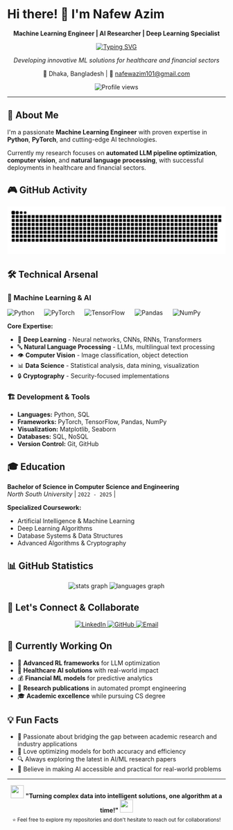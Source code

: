 # Hi there! 👋 I'm Nafew Azim

<div align="center">
  
  **Machine Learning Engineer | AI Researcher | Deep Learning Specialist**

[![Typing SVG](https://readme-typing-svg.herokuapp.com?font=Fira+Code&size=30&duration=3000&pause=1000&color=00D9FF&background=000000&center=true&vCenter=true&width=800&height=100&lines=Machine+Learning+Engineer+🤖;AI+Research+Enthusiast+🔬;Deep+Learning+Architect+🧠;Computer+Vision+%26+NLP+Expert+👁️‍🗨️;Building+the+Future+with+AI+✨)](https://git.io/typing-svg)
  
  *Developing innovative ML solutions for healthcare and financial sectors*
  
  📍 Dhaka, Bangladesh | 📧 nafewazim101@gmail.com
  
  <img src="https://visitor-badge.laobi.icu/badge?page_id=NAFEW-AZIM.NAFEW-AZIM&" alt="Profile views" />
</div>

---

## 🚀 About Me

I'm a passionate **Machine Learning Engineer** with proven expertise in **Python**, **PyTorch**, and cutting-edge AI technologies. 

Currently my research focuses on **automated LLM pipeline optimization**, **computer vision**, and **natural language processing**, with successful deployments in healthcare and financial sectors.

## 🎮 GitHub Activity

<img src="https://raw.githubusercontent.com/LILPANDA-BYTE/LILPANDA-BYTE/output/snake.svg" alt="Snake animation" />


## 🛠️ Technical Arsenal

### 🤖 Machine Learning & AI
<div align="left">
  <img src="https://cdn.jsdelivr.net/gh/devicons/devicon/icons/python/python-original.svg" height="50" alt="Python" title="Python" />
  <img width="15" />
  <img src="https://cdn.jsdelivr.net/gh/devicons/devicon/icons/pytorch/pytorch-original.svg" height="50" alt="PyTorch" title="PyTorch" />
  <img width="15" />
  <img src="https://cdn.jsdelivr.net/gh/devicons/devicon/icons/tensorflow/tensorflow-original.svg" height="50" alt="TensorFlow" title="TensorFlow" />
  <img width="15" />
  <img src="https://cdn.jsdelivr.net/gh/devicons/devicon/icons/pandas/pandas-original.svg" height="50" alt="Pandas" title="Pandas" />
  <img width="15" />
  <img src="https://cdn.jsdelivr.net/gh/devicons/devicon/icons/numpy/numpy-original.svg" height="50" alt="NumPy" title="NumPy" />
</div>

**Core Expertise:**
- 🧠 **Deep Learning** - Neural networks, CNNs, RNNs, Transformers
- 🔤 **Natural Language Processing** - LLMs, multilingual text processing
- 👁️ **Computer Vision** - Image classification, object detection
- 📊 **Data Science** - Statistical analysis, data mining, visualization
- 🔒 **Cryptography** - Security-focused implementations

### 🏗️ Development & Tools
- **Languages:** Python, SQL
- **Frameworks:** PyTorch, TensorFlow, Pandas, NumPy
- **Visualization:** Matplotlib, Seaborn
- **Databases:** SQL, NoSQL
- **Version Control:** Git, GitHub

## 🎓 Education

**Bachelor of Science in Computer Science and Engineering**  
*North South University* | `2022 - 2025` | 

**Specialized Coursework:**
- Artificial Intelligence & Machine Learning
- Deep Learning Algorithms
- Database Systems & Data Structures
- Advanced Algorithms & Cryptography

## 📊 GitHub Statistics

<div align="center">
  <img src="https://github-readme-stats.vercel.app/api?username=LILPANDA-BYTE&hide_title=false&hide_rank=false&show_icons=true&include_all_commits=true&count_private=true&disable_animations=false&theme=dracula&locale=en&hide_border=false&order=1" height="150" alt="stats graph"  />
  <img src="https://github-readme-stats.vercel.app/api/top-langs?username=LILPANDA-BYTE&locale=en&hide_title=false&layout=compact&card_width=320&langs_count=5&theme=dracula&hide_border=false&order=2" height="150" alt="languages graph"  />
</div>

## 🤝 Let's Connect & Collaborate

<div align="center">
  <a href="https://linkedin.com/in/nafew-azim" target="_blank">
    <img src="https://img.shields.io/badge/LinkedIn-0077B5?style=for-the-badge&logo=linkedin&logoColor=white" alt="LinkedIn" />
  </a>
  <a href="https://github.com/NAFEW-AZIM" target="_blank">
    <img src="https://img.shields.io/badge/GitHub-100000?style=for-the-badge&logo=github&logoColor=white" alt="GitHub" />
  </a>
  <a href="mailto:nafewazim101@gmail.com" target="_blank">
    <img src="https://img.shields.io/badge/Email-D14836?style=for-the-badge&logo=gmail&logoColor=white" alt="Email" />
  </a>
</div>

## 🎯 Currently Working On

- 🔬 **Advanced RL frameworks** for LLM optimization
- 🏥 **Healthcare AI solutions** with real-world impact
- 💰 **Financial ML models** for predictive analytics
- 📖 **Research publications** in automated prompt engineering
- 🎓 **Academic excellence** while pursuing CS degree

## 💡 Fun Facts

- 🧠 Passionate about bridging the gap between academic research and industry applications
- 🌟 Love optimizing models for both accuracy and efficiency
- 🔍 Always exploring the latest in AI/ML research papers
- 🎯 Believe in making AI accessible and practical for real-world problems

---

<div align="center">
  <img src="https://media.giphy.com/media/L1R1tvI9svkIWwpVYr/giphy.gif" width="30" height="30" />
  <strong>
    "Turning complex data into intelligent solutions, one algorithm at a time!"
  </strong>
  <img src="https://media.giphy.com/media/L1R1tvI9svkIWwpVYr/giphy.gif" width="30" height="30" />
</div>

<div align="center">
  <sub>⭐ Feel free to explore my repositories and don't hesitate to reach out for collaborations!</sub>
</div>

